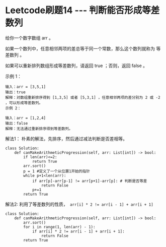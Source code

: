 # Leetcode刷题14 --- 判断能否形成等差数列

给你一个数字数组 arr 。

如果一个数列中，任意相邻两项的差总等于同一个常数，那么这个数列就称为 等差数列 。

如果可以重新排列数组形成等差数列，请返回 true ；否则，返回 false 。

 

示例 1：

```
输入：arr = [3,5,1]
输出：true
解释：对数组重新排序得到 [1,3,5] 或者 [5,3,1] ，任意相邻两项的差分别为 2 或 -2 ，可以形成等差数列。
示例 2：

输入：arr = [1,2,4]
输出：false
解释：无法通过重新排序得到等差数列。
```



解法1： 朴素的解法，先排序，然后通过减法判断是否差相等。

```
class Solution:
    def canMakeArithmeticProgression(self, arr: List[int]) -> bool:
        if len(arr)<=2:
            return True
        arr.sort()
        p = 1 #定义了一个从位置1开始的指针
        while p+1<len(arr):
            if arr[p]-arr[p-1] != arr[p+1]-arr[p]: # 判断是否等差
                return False
            p+=1
        return True
```



解法2: 利用了等差数列的性质，`` arr[i] * 2 != arr[i - 1] + arr[i + 1]``

```
class Solution:
    def canMakeArithmeticProgression(self, arr: List[int]) -> bool:
        arr.sort()
        for i in range(1, len(arr) - 1):
            if arr[i] * 2 != arr[i - 1] + arr[i + 1]:
                return False
        return True
```



